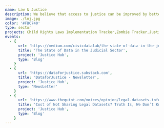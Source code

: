 ```yaml
---
name: Law & Justice
description: We believe that access to justice can be improved by better access to information. We curate datasets, build tools and create resources to promote evidence based reforms in the sector.
image: ./lnj.jpg
color: '#FBC740'
type: sector
projects: Child Rights Laws Implementation Tracker,Zombie Tracker,Justice Hub
events:
  - {
      url: 'https://medium.com/civicdatalab/the-state-of-data-in-the-judicial-sector-9a178a143e',
      title: 'The State of Data in the Judicial Sector',
      project: 'Justice Hub',
      type: 'Blog'
    }
  - {
      url: 'https://dataforjustice.substack.com',
      title: 'DataforJustice - Newsletter',
      project: 'Justice Hub',
      type: 'NewsLetter'
    }
  - {
      url: 'https://www.thequint.com/voices/opinion/legal-datasets-information-technology-access-to-data',
      title: 'Cost of Not Sharing Legal Datasets? Truth Is, We Don’t Know Yet',
      project: 'Justice Hub',
      type: 'Blog'
    }
---
```

